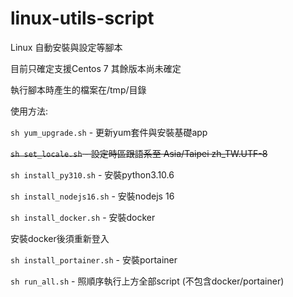 # linux-utils-script

Linux 自動安裝與設定等腳本

目前只確定支援Centos 7 其餘版本尚未確定

執行腳本時產生的檔案在/tmp/目錄

使用方法:

`sh yum_upgrade.sh` - 更新yum套件與安裝基礎app

~~`sh set_locale.sh` - 設定時區跟語系至 Asia/Taipei zh_TW.UTF-8~~

`sh install_py310.sh` - 安裝python3.10.6

`sh install_nodejs16.sh` - 安裝nodejs 16

`sh install_docker.sh` - 安裝docker

安裝docker後須重新登入

`sh install_portainer.sh` - 安裝portainer

`sh run_all.sh` - 照順序執行上方全部script (不包含docker/portainer)
